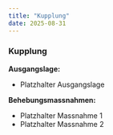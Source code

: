 ```yaml
---
title: "Kupplung"
date: 2025-08-31
---
```


### Kupplung

**Ausgangslage:**

- Platzhalter Ausgangslage

**Behebungsmassnahmen:**

- Platzhalter Massnahme 1
- Platzhalter Massnahme 2
